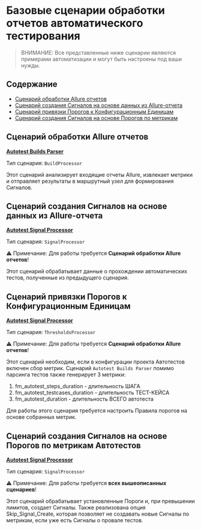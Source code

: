 # Базовые сценарии обработки отчетов автоматического тестирования

> ВНИМАНИЕ: Все представленные ниже сценарии являются примерами автоматизации и могут быть настроены под ваши нужды.

## Содержание

- [Сценарий обработки Allure отчетов](#сценарий-обработки-allure-отчетов)
- [Сценарий создания Сигналов на основе данных из Allure-отчета](#сценарий-создания-сигналов-на-основе-данных-из-allure-отчета)
- [Сценарий привязки Порогов к Конфигурационным Единицам](#сценарий-привязки-порогов-к-конфигурационным-единицам)
- [Сценарий создания Сигналов на основе Порогов по метрикам](#сценарий-создания-сигналов-на-основе-порогов-по-метрикам)

## Сценарий обработки Allure отчетов

[**Autotest Builds Parser**](./Autotest%20Builds%20Parser.txt)

Тип сценария: `BuildProcessor`

Этот сценарий анализирует входящие отчеты Allure, извлекает метрики и отправляет результаты в маршрутный узел для формирования Сигналов.

## Сценарий создания Сигналов на основе данных из Allure-отчета

[**Autotest Signal Processor**](./Autotest%20Signal%20by%20Test%20Results.txt)

Тип сценария: `SignalProcessor`

⚠️ Примечание: Для работы требуется **Сценарий обработки Allure отчетов**!

Этот сценарий обрабатывает данные о прохождении автоматических тестов, полученные из предыдущего сценария.

## Сценарий привязки Порогов к Конфигурационным Единицам

[**Autotest Signal Processor**](./Autotest%20Bind%20Metrics%20to%20CIs.txt)

Тип сценария: `ThresholdsProcessor`

⚠️ Примечание: Для работы требуется **Сценарий обработки Allure отчетов**!

Этот сценарий необходим, если в конфигурации проекта Автотестов включен сбор метрик. Сценарий `Autotest Builds Parser` помимо парсинга тестов также генерирует 3 метрики:
1. fm_autotest_steps_duration - длительность ШАГА
2. fm_autotest_testcases_duration - длительность ТЕСТ-КЕЙСА
3. fm_autotest_duration - длительность ВСЕГО автотеста

Для работы этого сценария требуется настроить Правила порогов на основе собранных метрик.

## Сценарий создания Сигналов на основе Порогов по метрикам Автотестов

[**Autotest Signal Processor**](./Autotest%20Bind%20Metrics%20to%20CIs.txt)

Тип сценария: `SignalProcessor`

⚠️ Примечание: Для работы требуется **всех вышеописанных сценариев**!

Этот сценарий обрабатывает установленные Пороги и, при превышении лимитов, создает Сигналы. Также реализована опция Skip_Signal_Create, которая позволяет не создавать новые Сигналы по метрикам, если уже есть Сигналы о провале тестов.
